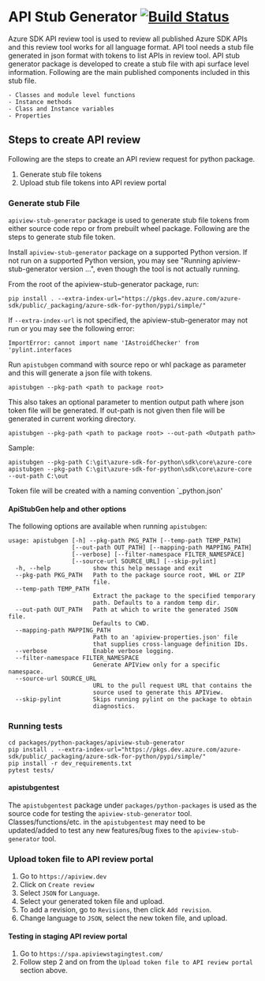 # API Stub Generator [![Build Status](https://dev.azure.com/azure-sdk/public/_apis/build/status/108?branchName=master)](https://dev.azure.com/azure-sdk/public/_build/latest?definitionId=108&branchName=master)

Azure SDK API review tool is used to review all published Azure SDK APIs and this review tool works for all language format. API tool needs a stub file generated in json format with tokens to list APIs in review tool. API stub generator package is developed to create a stub file with api surface level information. Following are the main published components included in this stub file.

    - Classes and module level functions
    - Instance methods
    - Class and Instance variables
    - Properties


## Steps to create API review
Following are the steps to create an API review request for python package.
1. Generate stub file tokens
2. Upload stub file tokens into API review portal

### Generate stub File
`apiview-stub-generator` package is used to generate stub file tokens from either source code repo or from prebuilt wheel package. Following are the steps to generate stub file token.

Install `apiview-stub-generator` package on a supported Python version. If not run on a supported Python version, you may see "Running apiview-stub-generator version ...", even though the tool is not actually running.

From the root of the apiview-stub-generator package, run:
```
pip install . --extra-index-url="https://pkgs.dev.azure.com/azure-sdk/public/_packaging/azure-sdk-for-python/pypi/simple/"
```

If `--extra-index-url` is not specified, the apiview-stub-generator may not run or you may see the following error:
```
ImportError: cannot import name 'IAstroidChecker' from 'pylint.interfaces
```

Run `apistubgen` command with source repo or whl package as parameter and this will generate a json file with tokens.

```
apistubgen --pkg-path <path to package root>
```

This also takes an optional parameter to mention output path where json token file will be generated. If out-path is not given then file will be generated in current working directory.

```
apistubgen --pkg-path <path to package root> --out-path <Outpath path>
```

Sample:
```
apistubgen --pkg-path C:\git\azure-sdk-for-python\sdk\core\azure-core
apistubgen --pkg-path C:\git\azure-sdk-for-python\sdk\core\azure-core --out-path C:\out
```

Token file will be created with a naming convention `<package-name>_python.json'

#### ApiStubGen help and other options

The following options are available when running `apistubgen`:
```
usage: apistubgen [-h] --pkg-path PKG_PATH [--temp-path TEMP_PATH]
                  [--out-path OUT_PATH] [--mapping-path MAPPING_PATH]
                  [--verbose] [--filter-namespace FILTER_NAMESPACE]
                  [--source-url SOURCE_URL] [--skip-pylint]
  -h, --help            show this help message and exit
  --pkg-path PKG_PATH   Path to the package source root, WHL or ZIP
                        file.
  --temp-path TEMP_PATH
                        Extract the package to the specified temporary
                        path. Defaults to a random temp dir.
  --out-path OUT_PATH   Path at which to write the generated JSON file.
                        Defaults to CWD.
  --mapping-path MAPPING_PATH
                        Path to an 'apiview-properties.json' file
                        that supplies cross-language definition IDs.
  --verbose             Enable verbose logging.
  --filter-namespace FILTER_NAMESPACE
                        Generate APIView only for a specific namespace.
  --source-url SOURCE_URL
                        URL to the pull request URL that contains the
                        source used to generate this APIView.
  --skip-pylint         Skips running pylint on the package to obtain
                        diagnostics.
```

### Running tests

```
cd packages/python-packages/apiview-stub-generator
pip install . --extra-index-url="https://pkgs.dev.azure.com/azure-sdk/public/_packaging/azure-sdk-for-python/pypi/simple/"
pip install -r dev_requirements.txt
pytest tests/
```

#### apistubgentest

The `apistubgentest` package under `packages/python-packages` is used as the source code for testing the `apiview-stub-generator` tool. Classes/functions/etc. in the `apistubgentest` may need to be updated/added to test any new features/bug fixes to the `apiview-stub-generator` tool.

### Upload token file to API review portal
1. Go to ``https://apiview.dev``
2. Click on `Create review`
3. Select `JSON` for `Language`.
4. Select your generated token file and upload.
5. To add a revision, go to `Revisions`, then click `Add revision`.
6. Change language to `JSON`, select the new token file, and upload.

#### Testing in staging API review portal
  1. Go to `https://spa.apiviewstagingtest.com/`
  2. Follow step 2 and on from the `Upload token file to API review portal` section above.
